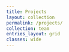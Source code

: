 ```yaml
---
title: Projects
layout: collection
permalink: /projects/
collection: team
entries_layout: grid
classes: wide
---
```

